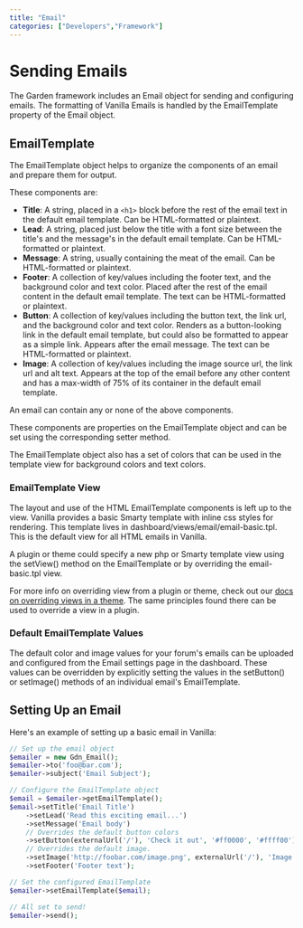 ```yaml
---
title: "Email"
categories: ["Developers","Framework"]
---
```


# Sending Emails

The Garden framework includes an Email object for sending and configuring emails. The formatting of Vanilla Emails is handled by the EmailTemplate property of the Email object.

## EmailTemplate

The EmailTemplate object helps to organize the components of an email and prepare them for output.

These components are:

* **Title**: A string, placed in a `<h1>` block before the rest of the email text in the default email template. Can be HTML-formatted or plaintext.
* **Lead**: A string, placed just below the title with a font size between the title's and the message's in the default email template. Can be HTML-formatted or plaintext.
* **Message**: A string, usually containing the meat of the email. Can be HTML-formatted or plaintext.
* **Footer**: A collection of key/values including the footer text, and the background color and text color. Placed after the rest of the email content in the default email template. The text can be HTML-formatted or plaintext.
* **Button**: A collection of key/values including the button text, the link url, and the background color and text color. Renders as a button-looking link in the default email template, but could also be formatted to appear as a simple link. Appears after the email message. The text can be HTML-formatted or plaintext.
* **Image**: A collection of key/values including the image source url, the link url and alt text. Appears at the top of the email before any other content and has a max-width of 75% of its container in the default email template.

An email can contain any or none of the above components.

These components are properties on the EmailTemplate object and can be set using the corresponding setter method.

The EmailTemplate object also has a set of colors that can be used in the template view for background colors and text colors.

### EmailTemplate View

The layout and use of the HTML EmailTemplate components is left up to the view. Vanilla provides a basic Smarty template with inline css styles for rendering. This template lives in dashboard/views/email/email-basic.tpl. This is the default view for all HTML emails in Vanilla.

A plugin or theme could specify a new php or Smarty template view using the setView() method on the EmailTemplate or by overriding the email-basic.tpl view.

For more info on overriding view from a plugin or theme, check out our [docs on overriding views in a theme](/theming/views). The same principles found there can be used to override a view in a plugin.

### Default EmailTemplate Values

The default color and image values for your forum's emails can be uploaded and configured from the Email settings page in the dashboard. These values can be overridden by explicitly setting the values in the setButton() or setImage() methods of an individual email's EmailTemplate.

## Setting Up an Email

Here's an example of setting up a basic email in Vanilla:

```php
// Set up the email object
$emailer = new Gdn_Email();
$emailer->to('foo@bar.com');
$emailer->subject('Email Subject');

// Configure the EmailTemplate object
$email = $emailer->getEmailTemplate();
$email->setTitle('Email Title')
    ->setLead('Read this exciting email...')
    ->setMessage('Email body')
    // Overrides the default button colors
    ->setButton(externalUrl('/'), 'Check it out', '#ff0000', '#ffff00')
    // Overrides the default image.
    ->setImage('http://foobar.com/image.png', externalUrl('/'), 'Image')
    ->setFooter('Footer text');

// Set the configured EmailTemplate
$emailer->setEmailTemplate($email);

// All set to send!
$emailer->send();
```
